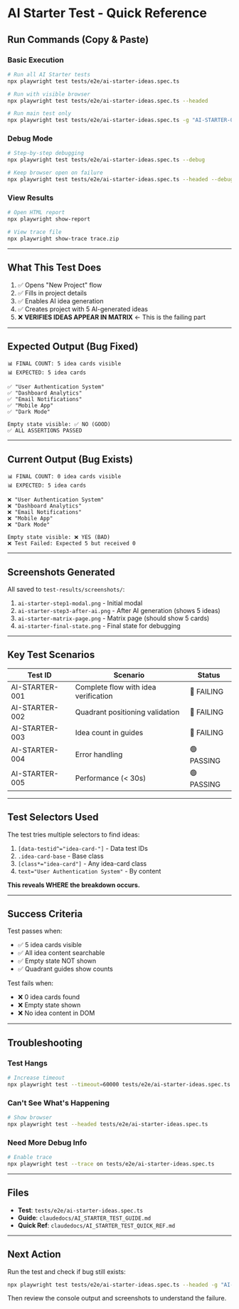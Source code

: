 # AI Starter Test - Quick Reference

## Run Commands (Copy & Paste)

### Basic Execution
```bash
# Run all AI Starter tests
npx playwright test tests/e2e/ai-starter-ideas.spec.ts

# Run with visible browser
npx playwright test tests/e2e/ai-starter-ideas.spec.ts --headed

# Run main test only
npx playwright test tests/e2e/ai-starter-ideas.spec.ts -g "AI-STARTER-001"
```

### Debug Mode
```bash
# Step-by-step debugging
npx playwright test tests/e2e/ai-starter-ideas.spec.ts --debug

# Keep browser open on failure
npx playwright test tests/e2e/ai-starter-ideas.spec.ts --headed --debug
```

### View Results
```bash
# Open HTML report
npx playwright show-report

# View trace file
npx playwright show-trace trace.zip
```

---

## What This Test Does

1. ✅ Opens "New Project" flow
2. ✅ Fills in project details
3. ✅ Enables AI idea generation
4. ✅ Creates project with 5 AI-generated ideas
5. ❌ **VERIFIES IDEAS APPEAR IN MATRIX** ← This is the failing part

---

## Expected Output (Bug Fixed)

```
📊 FINAL COUNT: 5 idea cards visible
📊 EXPECTED: 5 idea cards

✅ "User Authentication System"
✅ "Dashboard Analytics"
✅ "Email Notifications"
✅ "Mobile App"
✅ "Dark Mode"

Empty state visible: ✅ NO (GOOD)
✅ ALL ASSERTIONS PASSED
```

---

## Current Output (Bug Exists)

```
📊 FINAL COUNT: 0 idea cards visible
📊 EXPECTED: 5 idea cards

❌ "User Authentication System"
❌ "Dashboard Analytics"
❌ "Email Notifications"
❌ "Mobile App"
❌ "Dark Mode"

Empty state visible: ❌ YES (BAD)
❌ Test Failed: Expected 5 but received 0
```

---

## Screenshots Generated

All saved to `test-results/screenshots/`:

1. `ai-starter-step1-modal.png` - Initial modal
2. `ai-starter-step3-after-ai.png` - After AI generation (shows 5 ideas)
3. `ai-starter-matrix-page.png` - Matrix page (should show 5 cards)
4. `ai-starter-final-state.png` - Final state for debugging

---

## Key Test Scenarios

| Test ID | Scenario | Status |
|---------|----------|--------|
| AI-STARTER-001 | Complete flow with idea verification | 🔴 FAILING |
| AI-STARTER-002 | Quadrant positioning validation | 🔴 FAILING |
| AI-STARTER-003 | Idea count in guides | 🔴 FAILING |
| AI-STARTER-004 | Error handling | 🟢 PASSING |
| AI-STARTER-005 | Performance (< 30s) | 🟢 PASSING |

---

## Test Selectors Used

The test tries multiple selectors to find ideas:

1. `[data-testid^="idea-card-"]` - Data test IDs
2. `.idea-card-base` - Base class
3. `[class*="idea-card"]` - Any idea-card class
4. `text="User Authentication System"` - By content

**This reveals WHERE the breakdown occurs.**

---

## Success Criteria

Test passes when:
- ✅ 5 idea cards visible
- ✅ All idea content searchable
- ✅ Empty state NOT shown
- ✅ Quadrant guides show counts

Test fails when:
- ❌ 0 idea cards found
- ❌ Empty state shown
- ❌ No idea content in DOM

---

## Troubleshooting

### Test Hangs
```bash
# Increase timeout
npx playwright test --timeout=60000 tests/e2e/ai-starter-ideas.spec.ts
```

### Can't See What's Happening
```bash
# Show browser
npx playwright test --headed tests/e2e/ai-starter-ideas.spec.ts
```

### Need More Debug Info
```bash
# Enable trace
npx playwright test --trace on tests/e2e/ai-starter-ideas.spec.ts
```

---

## Files

- **Test**: `tests/e2e/ai-starter-ideas.spec.ts`
- **Guide**: `claudedocs/AI_STARTER_TEST_GUIDE.md`
- **Quick Ref**: `claudedocs/AI_STARTER_TEST_QUICK_REF.md`

---

## Next Action

Run the test and check if bug still exists:

```bash
npx playwright test tests/e2e/ai-starter-ideas.spec.ts --headed -g "AI-STARTER-001"
```

Then review the console output and screenshots to understand the failure.

